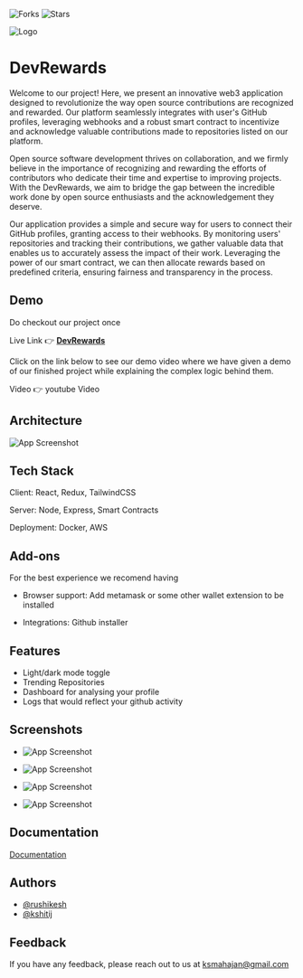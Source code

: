 ![Forks](https://img.shields.io/badge/forks-0-blue)
![Stars](https://img.shields.io/badge/stars-0-yellow)


![Logo](https://github.com/Kshitij0O7/HackathonReadme/assets/91107953/b7519547-42b7-4dde-8acd-89d2f6f60832)
# DevRewards

Welcome to our project! Here, we present an innovative web3 application designed to revolutionize the way open source contributions are recognized and rewarded. Our platform seamlessly integrates with user's GitHub profiles, leveraging webhooks and a robust smart contract to incentivize and acknowledge valuable contributions made to repositories listed on our platform.

Open source software development thrives on collaboration, and we firmly believe in the importance of recognizing and rewarding the efforts of contributors who dedicate their time and expertise to improving projects. With the DevRewards, we aim to bridge the gap between the incredible work done by open source enthusiasts and the acknowledgement they deserve.

Our application provides a simple and secure way for users to connect their GitHub profiles, granting access to their webhooks. By monitoring users' repositories and tracking their contributions, we gather valuable data that enables us to accurately assess the impact of their work. Leveraging the power of our smart contract, we can then allocate rewards based on predefined criteria, ensuring fairness and transparency in the process.




## Demo
Do checkout our project once


Live Link 👉 **[DevRewards](https://devrewards.vercel.app/)**

Click on the link below to see our demo video where we have given a demo of our finished project while explaining the complex logic behind them.


Video 👉 youtube Video

## Architecture

![App Screenshot](https://github.com/Kshitij0O7/HackathonReadme/assets/91107953/45997575-2dce-446e-9e24-ab1931f57dc8)

## Tech Stack

Client: React, Redux, TailwindCSS

Server: Node, Express, Smart Contracts

Deployment: Docker, AWS


## Add-ons

For the best experience we recomend having

- Browser support: Add metamask or some other wallet extension to be installed

- Integrations: Github installer


## Features

- Light/dark mode toggle
- Trending Repositories
- Dashboard for analysing your profile
- Logs that would reflect your github activity



## Screenshots

- ![App Screenshot](https://github.com/Kshitij0O7/HackathonReadme/assets/91107953/6a5c7aa6-3fd2-4794-90e7-033a0db9c5d6) 


- ![App Screenshot](https://github.com/Kshitij0O7/HackathonReadme/assets/91107953/6e7a8868-9092-40b2-906e-1b51dd8671f8)


- ![App Screenshot](https://github.com/Kshitij0O7/HackathonReadme/assets/91107953/83395f63-8d4f-4e86-a0a4-75d5e5a8a1e1)


- ![App Screenshot](https://github.com/Kshitij0O7/HackathonReadme/assets/91107953/bcd30268-5c2f-4253-af0d-a2f91cf30f76) 


## Documentation

[Documentation](https://linktodocumentation)




## Authors

- [@rushikesh](https://github.com/rushi3691)
- [@kshitij](https://www.github.com/Kshitij0O7)



## Feedback

If you have any feedback, please reach out to us at ksmahajan@gmail.com